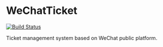 # WeChatTicket
[![Build Status](https://travis-ci.com/hongfz16/WeChatTicket.svg?token=yWfZthsUjua3PXdt6n2i&branch=master)](https://travis-ci.com/hongfz16/WeChatTicket)

Ticket management system based on WeChat public platform.
